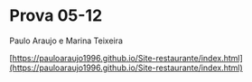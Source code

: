 # Prova 05-12
Paulo Araujo e Marina Teixeira 

[https://pauloaraujo1996.github.io/Site-restaurante/index.html](https://pauloaraujo1996.github.io/Site-restaurante/index.html)
